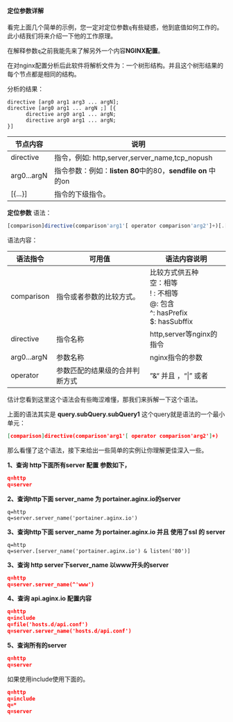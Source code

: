 
####  定位参数详解

看完上面几个简单的示例，您一定对定位参数`q`有些疑惑，他到底值如何工作的。此小结我们将来介绍一下他的工作原理。

在解释参数`q`之前我能先来了解另外一个内容**NGINX配置**。

在对nginx配置分析后此软件将解析文件为：一个树形结构。并且这个树形结果的每个节点都是相同的结构。

分析的结果：

```nginx
directive [arg0 arg1 arg3 ... argN];
directive [arg0 arg1 ... argN ;] [{
      directive arg0 arg1 ... argN;
      directive arg0 arg1 ... argN;
}]
```

| 节点内容    | 说明                                                        |
| ----------- | ----------------------------------------------------------- |
| directive   | 指令，例如: http,server,server_name,tcp_nopush              |
| arg0...argN | 指令参数：例如：**listen 80**中的80，**sendfile on** 中的on |
| [{...}]     | 指令的下级指令。                                            |

**定位参数** 语法：

```javascript
[comparison]directive(comparison'arg1'[ operator comparison'arg2']+)[.[comparison]directive(comparison'arg1'[ operator comparison'arg2']+)]+
```

语法内容：

| 语法指令    | 可用值                         | 语法内容说明                                                 |
| ----------- | ------------------------------ | ------------------------------------------------------------ |
| comparison  | 指令或者参数的比较方式。       | 比较方式供五种<br />空：相等<br />! : 不相等<br />@: 包含<br />^: hasPrefix<br />$: hasSubffix |
| directive   | 指令名称                       | http,server等nginx的指令                                     |
| arg0...argN | 参数名称                       | nginx指令的参数                                              |
| operator    | 参数匹配的结果级的合并判断方式 | ”&“ 并且  ，“\|” 或者                                        |

估计您看到这里这个语法会有些晦涩难懂，那我们来拆解一下这个语法。

上面的语法其实是 **query.subQuery.subQuery1** 这个query就是语法的一个最小单元：

```json
[comparison]directive(comparison'arg1'[ operator comparison'arg2']+)
```

那么看懂了这个语法，接下来给出一些简单的实例让你理解更佳深入一些。



**1、查询 http下面所有server 配置 参数如下，**

```json
q=http
q=server
```

**2、查询http下面 server_name 为 portainer.aginx.io的server** 

```
q=http
q=server.server_name('portainer.aginx.io')
```

**3、查询http下面 server_name 为 portainer.aginx.io 并且 使用了ssl 的 server** 

```
q=http
q=server.[server_name('portainer.aginx.io') & listen('80')]
```

**3、查询 http server下server_name 以www开头的server** 

```json
q=http
q=server.server_name(^'www')
```

**4、查询 api.aginx.io 配置内容**

```json
q=http
q=include
q=file('hosts.d/api.conf')
q=server.server_name('hosts.d/api.conf')
```

**5、查询所有的server**

```json
q=http
q=server
```

如果使用include使用下面的。

```json
q=http
q=include
q=*
q=server
```

